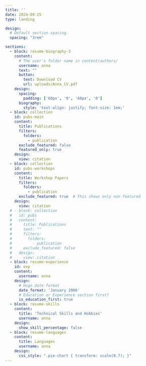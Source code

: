 ```yaml
---
title: ''
date: 2024-09-25
type: landing

design:
  # Default section spacing
  spacing: "3rem"

sections:
  - block: resume-biography-3
    content:
      # The user's folder name in content/authors/
      username: anna
      text: ""
      button:
        text: Download CV
        url: uploads/Anna_CV.pdf
    design:
      spacing:
        padding: ['60px', '0', '60px', '0']
      biography:
        style: 'text-align: justify; font-size: 1em;'
  - block: collection
    id: pubs-main
    content:
      title: Publications
      filters:
        folders:
          - publication
      exclude_featured: false
      featured_only: true
    design:
      view: citation  
  - block: collection
    id: pubs-workshops
    content:
      title: Workshop Papers
      filters:
        folders:
          - publication
      exclude_featured: true  # This shows only non-featured
    design:
      view: citation
  # - block: collection
  #   id: pubs
  #   content:
  #     title: Publications
  #     text: ""
  #     filters:
  #       folders:
  #         - publication
  #     exclude_featured: false
  #   design:
  #     view: citation
  - block: resume-experience
    id: exp
    content:
      username: anna
    design:
      # Hugo date format
      date_format: 'January 2006'
      # Education or Experience section first?
      is_education_first: true
  - block: resume-skills
    content:
      title: 'Technical Skills and Hobbies'
      username: anna
    design:
      show_skill_percentage: false
  - block: resume-languages
    content:
      title: Languages
      username: anna
    design:
      css_style: ".pie-chart { transform: scale(0.7); }"
---
```

